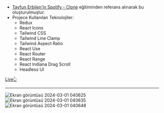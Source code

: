 - [Tayfun Erbilen'in Spotify - Clone](https://youtube.com/playlist?list=PLs3xcd94S4kG_Ma_uqEATj3n0Gqal6uFt&si=Ku4J67fTtPG1_Yqu) eğitiminden referans alınarak bu oluşturulmuştur.
- Projece Kullanılan Teknolojiler:
  - Redux
  - React Icons
  - Tailwind CSS
  - Tailwind Line Clamp
  - Tailwind Aspect Ratio
  - React Use
  - React Router
  - React Range
  - React Indiana Drag Scroll
  - Headless UI
    
 [Live👆](https://spotify-web-clone-sable.vercel.app/)
*** 
![Ekran görüntüsü 2024-03-01 040625](https://github.com/zehraseren/SpotifyWeb-Clone/assets/94180168/cf132177-0a23-4094-8999-5bc0cd73a771)
![Ekran görüntüsü 2024-03-01 040635](https://github.com/zehraseren/SpotifyWeb-Clone/assets/94180168/27b62500-f213-411a-bda3-0b9a30c2a476)
![Ekran görüntüsü 2024-03-01 040648](https://github.com/zehraseren/SpotifyWeb-Clone/assets/94180168/6dd99eea-85a6-41ed-a470-026ef7969b19)
